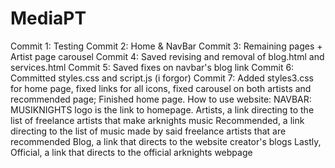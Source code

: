 # MediaPT
Commit 1: Testing
Commit 2: Home & NavBar
Commit 3: Remaining pages + Artist page carousel
Commit 4: Saved revising and removal of blog.html and services.html
Commit 5: Saved fixes on navbar's blog link
Commit 6: Committed styles.css and script.js (i forgor)
Commit 7: Added styles3.css for home page, fixed links for all icons, fixed carousel on both artists and recommended page; Finished home page.
How to use website:
NAVBAR:
MUSIKNIGHTS logo is the link to homepage.
Artists, a link directing to the list of freelance artists that make arknights music
Recommended, a link directing to the list of music made by said freelance artists that are recommended 
Blog, a link that directs to the website creator's blogs
Lastly, Official, a link that directs to the official arknights webpage
